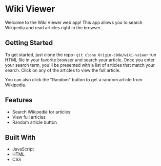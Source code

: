 # Wiki Viewer

Welcome to the Wiki Viewer web app! This app allows you to search Wikipedia and read articles right in the browser.

## Getting Started

To get started, just clone the repo- `` git clone 0rigin-c0de/wiki-veiwer `` run HTML file in your favorite browser and search your article. Once you enter your search term, you'll be presented with a list of articles that match your search. Click on any of the articles to view the full article.

You can also click the "Random" button to get a random article from Wikipedia.

## Features

- Search Wikipedia for articles
- View full articles
- Random article button

## Built With

- JavaScript
- HTML
- CSS

